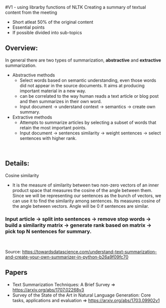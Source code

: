 #V1 - using librarby functions of NLTK
Creating a summary of textual content from the meeting
- Short atleat 50% of the original content
- Essential points
- If possible divided into sub-topics

## Overview: 
In general there are two types of summarization, <b>abstractive</b> and <b>extractive</b> summarization.
- Abstractive methods
  - Select words based on semantic understanding, even those words did not appear in the source documents. It aims at producing important material in a new way.
  - can be correlated to the way human reads a text article or blog post and then summarizes in their own word.
  - Input document → understand context → semantics → create own summary.
- Extractive methods 
  - Attempts to summarize articles by selecting a subset of words that retain the most important points.
  - Input document → sentences similarity → weight sentences → select sentences with higher rank.

<br/>

## Details: 
Cosine similarity 
- It is the measure of similarity between two non-zero vectors of an inner product space that measures the cosine of the angle between them. Since we will be representing our sentences as the bunch of vectors, we can use it to find the similarity among sentences. Its measures cosine of the angle between vectors. Angle will be 0 if sentences are similar.
### Input article → split into sentences → remove stop words → build a similarity matrix → generate rank based on matrix → pick top N sentences for summary.

<br/>

Source: https://towardsdatascience.com/understand-text-summarization-and-create-your-own-summarizer-in-python-b26a9f09fc70

## Papers 
- Text Summarization Techniques: A Brief Survey => https://arxiv.org/abs/1707.02268v3
- Survey of the State of the Art in Natural Language Generation: Core tasks, applications and evaluation => https://arxiv.org/abs/1703.09902v1
